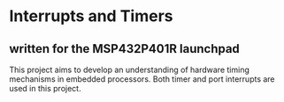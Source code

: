 # Interrupts and Timers 
## written for the MSP432P401R launchpad
This project aims to develop an understanding of hardware timing mechanisms in embedded processors.
Both timer and port interrupts are used in this project.
